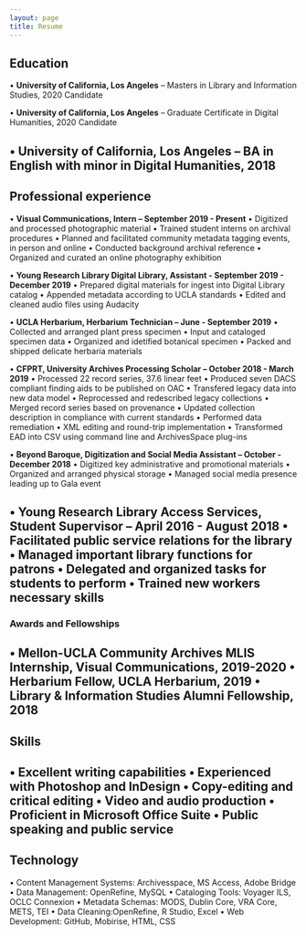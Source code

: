 ```yaml
---
layout: page
title: Resume
---
```


## Education

• **University of California, Los Angeles** – Masters in Library and Information Studies, 2020 Candidate

• **University of California, Los Angeles** –  Graduate Certificate in Digital Humanities, 2020 Candidate

• **University of California, Los Angeles** – BA in English with minor in Digital Humanities, 2018
---
## Professional experience

• **Visual Communications, Intern – September 2019 - Present**
	• Digitized and processed photographic material
	• Trained student interns on archival procedures
	• Planned and facilitated community metadata tagging events, in person and online
	• Conducted background archival reference
	• Organized and curated an online photography exhibition

• **Young Research Library Digital Library, Assistant - September 2019 - December 2019**
	• Prepared digital materials for ingest into Digital Library catalog
	• Appended metadata according to UCLA standards
	• Edited and cleaned audio files using Audacity

• **UCLA Herbarium, Herbarium Technician – June - September 2019**
	• Collected and arranged plant press specimen
	• Input and cataloged specimen data
	• Organized and idetified botanical specimen
	• Packed and shipped delicate herbaria materials

• **CFPRT, University Archives Processing Scholar – October 2018 - March 2019**
	• Processed 22 record series, 37.6 linear feet
	• Produced seven DACS compliant finding aids to be published on OAC
	• Transfered legacy data into new data model
	• Reprocessed and redescribed legacy collections
	• Merged record series based on provenance
	• Updated collection description in compliance with current standards
	• Performed data remediation
		• XML editing and round-trip implementation
		• Transformed EAD into CSV using command line and ArchivesSpace plug-ins

• **Beyond Baroque, Digitization and Social Media Assistant – October - December 2018**
	• Digitized key administrative and promotional materials
	• Organized and arranged physical storage
	• Managed social media presence leading up to Gala event

• **Young Research Library Access Services, Student Supervisor – April 2016 - August 2018**
	• Facilitated public service relations for the library
	• Managed important library functions for patrons
	• Delegated and organized tasks for students to perform
	• Trained new workers necessary skills
  ---
  ### Awards and Fellowships

• **Mellon-UCLA Community Archives MLIS Internship**, Visual Communications, 2019-2020
• **Herbarium Fellow**, UCLA Herbarium, 2019
• **Library & Information Studies Alumni Fellowship**, 2018
---
## Skills

• Excellent writing capabilities
• Experienced with Photoshop and InDesign
• Copy-editing and critical editing
• Video and audio production
• Proficient in Microsoft Office Suite
• Public speaking and public service
---
## Technology

• Content Management Systems: Archivesspace, MS Access, Adobe Bridge
• Data Management: OpenRefine, MySQL
• Cataloging Tools: Voyager ILS, OCLC Connexion
• Metadata Schemas: MODS, Dublin Core, VRA Core, METS, TEI
• Data Cleaning:OpenRefine, R Studio, Excel
• Web Development: GitHub, Mobirise, HTML, CSS
